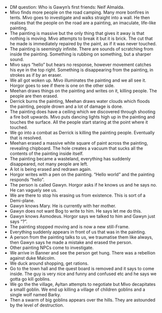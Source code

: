 - DM question: Who is Gawyn’s  first friends: Neif Almalda.
- Mivo finds more people on the road camping. Many more bonfires in tents. Mivo goes to investigate and walks straight into a wall. He then realises that the people on the road are a painting, an imaculate, life-like painting. 
- The painting is massive but the only thing that gives it away is that nothing is moving. Mivo attempts to break it but it is brick. The cut that he made is immediately repaired by the paint, as if it was never touched. 
- The painting is seemingly infinite. There are sounds of scratching from inside the painting. Something is rubbing on something, but a sharper sound. 
- Mivo says “hello” but hears no response, however movement catches his eye in the top right. Something is disappearing from the painting, in strokes as if by an eraser. 
- We all got woken up. Mivo illuminates the painting and we all see it. Horgor goes to see if there is one on the other side.
- Meehan draws things on the painting and writes on it, killing people. The people are then erased. 
- Derrick burns the painting, Meehan draws water clouds which floods the painting, people drown and a lot of damage is done.
- The painting does have a ceiling which we discovered through shooting a fire bolt upwards. Mivo puts dancing lights high up in the painting and touches the surface. All the people start staring at the point where it touched. 
- We go into a combat as Derrick is killing the painting people. Eventually that is resolved.
- Meehan erased a massive white square of paint across the painting, revealing chipboard. The hole creates a vacuum that sucks all the contents of the painting inside itself. 
- The painting became a wasteland, everything has suddenly disappeared, not many people are left. 
- A lot is being erased and redrawn again. 
- Horgor writes with a pen on the painting. “Hello world” and the painting responds “hello”.
- The person is called Gawyn. Horgor asks if he knows us and he says no. He can vaguely see us. 
- We are there to stop his erasing us from existence. This is sort of a Demi-plane. 
- Gawyn knows Mary. He is currently with her mother. 
- Gawyn does not want Bog to write to him. He says let me do this. 
- Gawyn knows Asmodeus. Horgor says we talked to him and Gawyn just says “?”. 
- The painting stopped moving and is now a new still-Frame. 
- Everything suddenly appears in front of us that was in the painting. 
- A person from the painting talks to us, we traumatise them like always, then Gawyn says he made a mistake and erased the person. 
- Other painting NPCs come to investigate. 
-  We arrive in Banner and see the person get hung. There was a rebellion against duke Malcolm. 
- We duck around shopping, get rations. 
- Go to the town hall and the quest board is removed and it says to come inside. The guy is very nice and funny and confused etc and he says we gotta go kill goblins. 
- We go the the village, Ayltan attempts to negotiate but Mivo decapitates a smalll goblin. We end up killing a village of children goblins and a single wolf named Barky.
- Then a swarm of big goblins appears over the hills. They are astounded by the level of destruction. 
